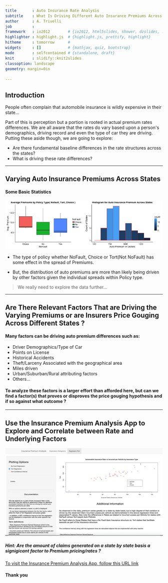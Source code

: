 ```yaml
---
title       : Auto Insurance Rate Analysis
subtitle    : What Is Driving Different Auto Insurance Premiums Across States
author      : A. Trivelli
job         : 
framework   : io2012        # {io2012, html5slides, shower, dzslides, ...}
highlighter : highlight.js  # {highlight.js, prettify, highlight}
hitheme     : tomorrow      # 
widgets     : []            # {mathjax, quiz, bootstrap}
mode        : selfcontained # {standalone, draft}
knit        : slidify::knit2slides
classoption: landscape
geometry: margin=0in

---
```




## Introduction

People often complain that automobile insurance is wildly expensive in their state...

Part of this is perception but a portion is rooted in actual premium rates differences.  We are all aware that the rates do vary based upon a person's demographics, driving record and even the type of car they are driving.  Putting these aside though, we are going to explore:

* Are there fundamental baseline differences in the rate structures across the states?
* What is driving these rate differences?

---

## Varying Auto Insurance Premiums Across States

#### Some Basic Statistics


![plot of chunk unnamed-chunk-1](assets/fig/unnamed-chunk-1-1.png)

* The type of policy whether NoFault, Choice or Tort(Not NoFault) has some effect in the spread of Premiums.



* But, the distribution of auto premiums are more than likely being driven by other factors given the individual spreads within Policy type.

> We really need to explore the data further...


---

## Are There Relevant Factors That are Driving the Varying Premiums or are Insurers Price Gouging Across Different States ?

#### Many factors can be driving auto premium differences such as:

* Driver Demographics/Type of Car
* Points on License
* Historical Accidents
* Theft/Larceny Associated with the geographical area
* Miles driven
* Urban/Suburban/Rural attributing factors
* Others...

#### To analyze these factors is a larger effort than afforded here, but can we find a factor(s) that proves or disproves the price gouging hypothesis and if so against what outcome ?


---

##  Use the Insurance Premium Analysis App to Explore and Correlate between Rate and Underlying Factors

<img src="./assets/img/InsuranceShinyApp.png" title="plot of chunk unnamed-chunk-2" alt="plot of chunk unnamed-chunk-2" width="600" />

##### Hint: Are the amount of claims generated on a state by state basis a signigicant factor to Premium pricing/rates ?

[To visit the Insurance Premium Analysis App, follow this URL link]( https://trivea.shinyapps.io/InsuranceShiny/ "Data Products")

#### Thank you
